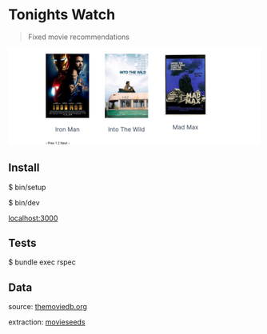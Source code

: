 # Tonights Watch

> Fixed movie recommendations

![Screenshot](Screenshot.png)

## Install

$ bin/setup

$ bin/dev

[localhost:3000](http://localhost:3000)


## Tests

$ bundle exec rspec

## Data

source: [themoviedb.org](https://www.themoviedb.org)

extraction: [movieseeds](https://github.com/dngst/movieseeds)

